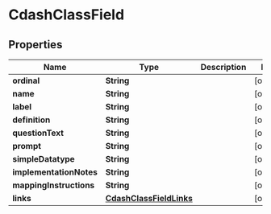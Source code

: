 

# CdashClassField


## Properties

| Name | Type | Description | Notes |
|------------ | ------------- | ------------- | -------------|
|**ordinal** | **String** |  |  [optional] |
|**name** | **String** |  |  [optional] |
|**label** | **String** |  |  [optional] |
|**definition** | **String** |  |  [optional] |
|**questionText** | **String** |  |  [optional] |
|**prompt** | **String** |  |  [optional] |
|**simpleDatatype** | **String** |  |  [optional] |
|**implementationNotes** | **String** |  |  [optional] |
|**mappingInstructions** | **String** |  |  [optional] |
|**links** | [**CdashClassFieldLinks**](CdashClassFieldLinks.md) |  |  [optional] |



